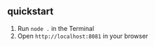 ## quickstart

1. Run <code>node .</code> in the Terminal
2. Open <code>http://localhost:8081</code> in your browser
